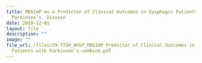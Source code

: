 ```yaml
---
title: MBSImP as a Predictor of Clinical Outcomes in Dysphagic Patients with
  Parkinson’s  Disease
date: 2019-12-01
layout: file
description: ""
image: ""
file_url: /files/29_TTSH_AHSP_MBSImP Predictor of Clinical Outcomes in Dysphagic
  Patients with Parkinson's-combine.pdf
---
```


